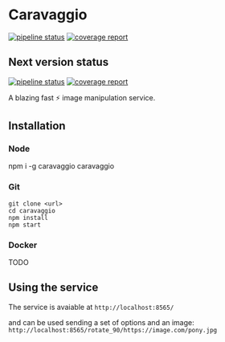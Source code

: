 # Caravaggio


[![pipeline status](https://gitlab.com/ramiel/caravaggio/badges/master/pipeline.svg)](https://gitlab.com/ramiel/caravaggio/commits/master)
[![coverage report](https://gitlab.com/ramiel/caravaggio/badges/master/coverage.svg)](https://gitlab.com/ramiel/caravaggio/commits/master)

## Next version status

[![pipeline status](https://gitlab.com/ramiel/caravaggio/badges/develop/pipeline.svg)](https://gitlab.com/ramiel/caravaggio/commits/develop)
[![coverage report](https://gitlab.com/ramiel/caravaggio/badges/develop/coverage.svg)](https://gitlab.com/ramiel/caravaggio/commits/develop)

A blazing fast ⚡ image manipulation service.

## Installation

### Node

npm i -g caravaggio
caravaggio

### Git

```
git clone <url>
cd caravaggio
npm install
npm start
```

### Docker

TODO

## Using the service

The service is avaiable at `http://localhost:8565/`

and can be used sending a set of options and an image:    
`http://localhost:8565/rotate_90/https://image.com/pony.jpg`
